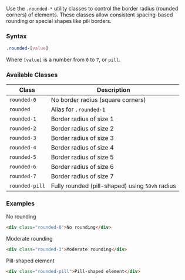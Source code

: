 Use the `.rounded-*` utility classes to control the border radius (rounded corners) of elements. These classes allow consistent spacing-based rounding or special shapes like pill borders.

### Syntax

```css
.rounded-[value]
```

Where `[value]` is a number from `0` to `7`, or `pill`.

### Available Classes

| Class           | Description                                     |
| --------------- | ----------------------------------------------- |
| `rounded-0`    | No border radius (square corners)               |
| `rounded`      | Alias for `.rounded-1`    |
| `rounded-1`    | Border radius of size 1             |
| `rounded-2`    | Border radius of size 2             |
| `rounded-3`    | Border radius of size 3             |
| `rounded-4`    | Border radius of size 4             |
| `rounded-5`    | Border radius of size 5             |
| `rounded-6`    | Border radius of size 6             |
| `rounded-7`    | Border radius of size 7             |
| `rounded-pill` | Fully rounded (pill-shaped) using `50vh` radius |



### Examples

<div class="rounded-0 w-fit mt-4 card p-4 border dark:border-grey-900 light:border-grey-100">No rounding</div>


```html
<div class="rounded-0">No rounding</div>
```


<div class="rounded-3 w-fit mt-3 card p-4 border dark:border-grey-900 light:border-grey-100">Moderate rounding</div>

```html
<div class="rounded-3">Moderate rounding</div>
```

<div class="rounded-pill w-fit mt-3 card p-4 border dark:border-grey-900 light:border-grey-100">Pill-shaped element</div>

```html
<div class="rounded-pill">Pill-shaped element</div>
```